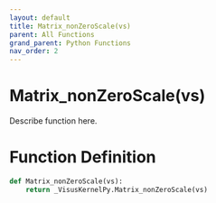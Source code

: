 ```yaml
---
layout: default
title: Matrix_nonZeroScale(vs)
parent: All Functions
grand_parent: Python Functions
nav_order: 2
---
```


# Matrix_nonZeroScale(vs)

Describe function here.

# Function Definition

```python
def Matrix_nonZeroScale(vs):
    return _VisusKernelPy.Matrix_nonZeroScale(vs)
```